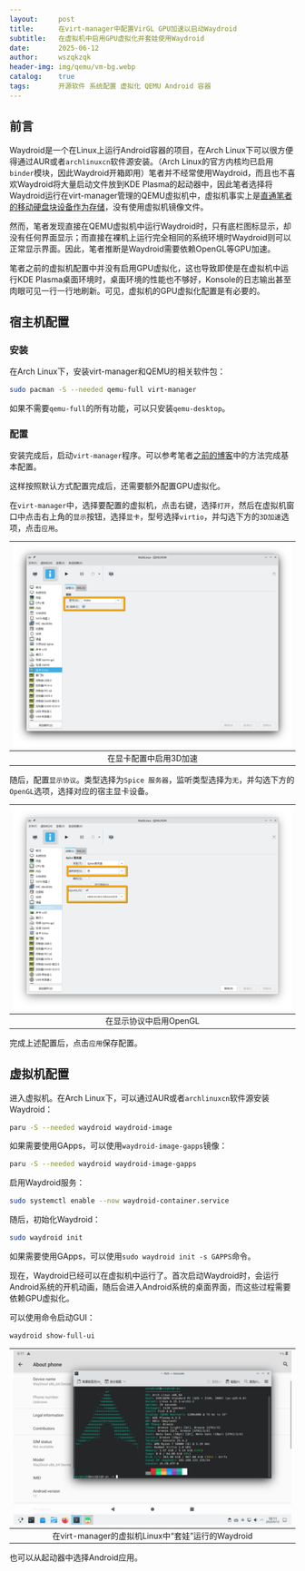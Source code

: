 ```yaml
---
layout:     post
title:      在virt-manager中配置VirGL GPU加速以启动Waydroid
subtitle:   在虚拟机中启用GPU虚拟化并套娃使用Waydroid
date:       2025-06-12
author:     wszqkzqk
header-img: img/qemu/vm-bg.webp
catalog:    true
tags:       开源软件 系统配置 虚拟化 QEMU Android 容器
---
```


## 前言

Waydroid是一个在Linux上运行Android容器的项目，在Arch Linux下可以很方便得通过AUR或者`archlinuxcn`软件源安装。（Arch Linux的官方内核均已启用`binder`模块，因此Waydroid开箱即用）笔者并不经常使用Waydroid，而且也不喜欢Waydroid将大量启动文件放到KDE Plasma的起动器中，因此笔者选择将Waydroid运行在virt-manager管理的QEMU虚拟机中，虚拟机事实上是[直通笔者的移动硬盘块设备作为存储](https://wszqkzqk.github.io/2023/05/06/%E5%B0%86%E6%9C%AC%E5%9C%B0%E5%AE%89%E8%A3%85%E7%9A%84%E6%93%8D%E4%BD%9C%E7%B3%BB%E7%BB%9F%E4%BD%9C%E4%B8%BA%E8%99%9A%E6%8B%9F%E6%9C%BA%E5%90%AF%E5%8A%A8/)，没有使用虚拟机镜像文件。

然而，笔者发现直接在QEMU虚拟机中运行Waydroid时，只有底栏图标显示，却没有任何界面显示；而直接在裸机上运行完全相同的系统环境时Waydroid则可以正常显示界面。因此，笔者推断是Waydroid需要依赖OpenGL等GPU加速。

笔者之前的虚拟机配置中并没有启用GPU虚拟化，这也导致即使是在虚拟机中运行KDE Plasma桌面环境时，桌面环境的性能也不够好，Konsole的日志输出甚至肉眼可见一行一行地刷新。可见，虚拟机的GPU虚拟化配置是有必要的。

## 宿主机配置

### 安装

在Arch Linux下，安装virt-manager和QEMU的相关软件包：

```bash
sudo pacman -S --needed qemu-full virt-manager
```

如果不需要`qemu-full`的所有功能，可以只安装`qemu-desktop`。

### 配置

安装完成后，启动`virt-manager`程序。可以参考笔者[之前的博客](https://wszqkzqk.github.io/2023/05/06/%E5%B0%86%E6%9C%AC%E5%9C%B0%E5%AE%89%E8%A3%85%E7%9A%84%E6%93%8D%E4%BD%9C%E7%B3%BB%E7%BB%9F%E4%BD%9C%E4%B8%BA%E8%99%9A%E6%8B%9F%E6%9C%BA%E5%90%AF%E5%8A%A8/)中的方法完成基本配置。

这样按照默认方式配置完成后，还需要额外配置GPU虚拟化。

在`virt-manager`中，选择要配置的虚拟机，点击右键，选择`打开`，然后在虚拟机窗口中点击右上角的`显示`按钮，选择`显卡`，型号选择`virtio`，并勾选下方的`3D加速`选项，点击`应用`。

|[![#~/img/qemu/gpu-3d-virtio.webp](/img/qemu/gpu-3d-virtio.webp)](/img/qemu/gpu-3d-virtio.webp)|
|:----:|
|在显卡配置中启用3D加速|

随后，配置`显示协议`。类型选择为`Spice 服务器`，监听类型选择为`无`，并勾选下方的`OpenGL`选项，选择对应的宿主显卡设备。

|[![#~/img/qemu/spice-opengl.webp](/img/qemu/spice-opengl.webp)](/img/qemu/spice-opengl.webp)|
|:----:|
|在显示协议中启用OpenGL|

完成上述配置后，点击`应用`保存配置。

## 虚拟机配置

进入虚拟机。在Arch Linux下，可以通过AUR或者`archlinuxcn`软件源安装Waydroid：

```bash
paru -S --needed waydroid waydroid-image
```

如果需要使用GApps，可以使用`waydroid-image-gapps`镜像：

```bash
paru -S --needed waydroid waydroid-image-gapps
```

启用Waydroid服务：

```bash
sudo systemctl enable --now waydroid-container.service
```

随后，初始化Waydroid：

```bash
sudo waydroid init
```

如果需要使用GApps，可以使用`sudo waydroid init -s GAPPS`命令。

现在，Waydroid已经可以在虚拟机中运行了。首次启动Waydroid时，会运行Android系统的开机动画，随后会进入Android系统的桌面界面，而这些过程需要依赖GPU虚拟化。

可以使用命令启动GUI：

```bash
waydroid show-full-ui
```

|[![#~/img/qemu/waydroid-in-linux-in-virt-manager.webp](/img/qemu/waydroid-in-linux-in-virt-manager.webp)](/img/qemu/waydroid-in-linux-in-virt-manager.webp)|
|:----:|
|在virt-manager的虚拟机Linux中“套娃”运行的Waydroid|

也可以从起动器中选择Android应用。

